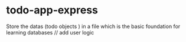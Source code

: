 # todo-app-express
Store the datas (todo objects ) in a file which is the basic foundation for learning databases // add user logic

